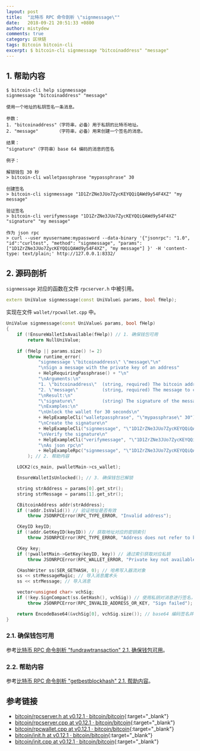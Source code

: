 ```yaml
---
layout: post
title:  "比特币 RPC 命令剖析 \"signmessage\""
date:   2018-09-21 20:51:33 +0800
author: mistydew
comments: true
category: 区块链
tags: Bitcoin bitcoin-cli
excerpt: $ bitcoin-cli signmessage "bitcoinaddress" "message"
---
```

## 1. 帮助内容

```shell
$ bitcoin-cli help signmessage
signmessage "bitcoinaddress" "message"

使用一个地址的私钥签名一条消息。

参数：
1. "bitcoinaddress"（字符串，必备）用于私钥的比特币地址。
2. "message"       （字符串，必备）用来创建一个签名的消息。

结果：
"signature"（字符串）base 64 编码的消息的签名

例子：

解锁钱包 30 秒
> bitcoin-cli walletpassphrase "mypassphrase" 30

创建签名
> bitcoin-cli signmessage "1D1ZrZNe3JUo7ZycKEYQQiQAWd9y54F4XZ" "my message"

验证签名
> bitcoin-cli verifymessage "1D1ZrZNe3JUo7ZycKEYQQiQAWd9y54F4XZ" "signature" "my message"

作为 json rpc
> curl --user myusername:mypassword --data-binary '{"jsonrpc": "1.0", "id":"curltest", "method": "signmessage", "params": ["1D1ZrZNe3JUo7ZycKEYQQiQAWd9y54F4XZ", "my message"] }' -H 'content-type: text/plain;' http://127.0.0.1:8332/
```

## 2. 源码剖析

`signmessage` 对应的函数在文件 `rpcserver.h` 中被引用。

```cpp
extern UniValue signmessage(const UniValue& params, bool fHelp);
```

实现在文件 `wallet/rpcwallet.cpp` 中。

```cpp
UniValue signmessage(const UniValue& params, bool fHelp)
{
    if (!EnsureWalletIsAvailable(fHelp)) // 1. 确保钱包可用
        return NullUniValue;
    
    if (fHelp || params.size() != 2)
        throw runtime_error(
            "signmessage \"bitcoinaddress\" \"message\"\n"
            "\nSign a message with the private key of an address"
            + HelpRequiringPassphrase() + "\n"
            "\nArguments:\n"
            "1. \"bitcoinaddress\"  (string, required) The bitcoin address to use for the private key.\n"
            "2. \"message\"         (string, required) The message to create a signature of.\n"
            "\nResult:\n"
            "\"signature\"          (string) The signature of the message encoded in base 64\n"
            "\nExamples:\n"
            "\nUnlock the wallet for 30 seconds\n"
            + HelpExampleCli("walletpassphrase", "\"mypassphrase\" 30") +
            "\nCreate the signature\n"
            + HelpExampleCli("signmessage", "\"1D1ZrZNe3JUo7ZycKEYQQiQAWd9y54F4XZ\" \"my message\"") +
            "\nVerify the signature\n"
            + HelpExampleCli("verifymessage", "\"1D1ZrZNe3JUo7ZycKEYQQiQAWd9y54F4XZ\" \"signature\" \"my message\"") +
            "\nAs json rpc\n"
            + HelpExampleRpc("signmessage", "\"1D1ZrZNe3JUo7ZycKEYQQiQAWd9y54F4XZ\", \"my message\"")
        ); // 2. 帮助内容

    LOCK2(cs_main, pwalletMain->cs_wallet);

    EnsureWalletIsUnlocked(); // 3. 确保钱包已解锁

    string strAddress = params[0].get_str();
    string strMessage = params[1].get_str();

    CBitcoinAddress addr(strAddress);
    if (!addr.IsValid()) // 验证地址是否有效
        throw JSONRPCError(RPC_TYPE_ERROR, "Invalid address");

    CKeyID keyID;
    if (!addr.GetKeyID(keyID)) // 获取地址对应的密钥索引
        throw JSONRPCError(RPC_TYPE_ERROR, "Address does not refer to key");

    CKey key;
    if (!pwalletMain->GetKey(keyID, key)) // 通过索引获取对应私钥
        throw JSONRPCError(RPC_WALLET_ERROR, "Private key not available");

    CHashWriter ss(SER_GETHASH, 0); // 哈希写入器流对象
    ss << strMessageMagic; // 导入消息魔术头
    ss << strMessage; // 导入消息

    vector<unsigned char> vchSig;
    if (!key.SignCompact(ss.GetHash(), vchSig)) // 使用私钥对消息进行签名，并获取签名数据
        throw JSONRPCError(RPC_INVALID_ADDRESS_OR_KEY, "Sign failed");

    return EncodeBase64(&vchSig[0], vchSig.size()); // base64 编码签名并返回
}
```

### 2.1. 确保钱包可用

参考[比特币 RPC 命令剖析 "fundrawtransaction" 2.1. 确保钱包可用](/blog/2018/07/bitcoin-rpc-command-fundrawtransaction.html#21-确保钱包可用)。

### 2.2. 帮助内容

参考[比特币 RPC 命令剖析 "getbestblockhash" 2.1. 帮助内容](/blog/2018/05/bitcoin-rpc-command-getbestblockhash.html#21-帮助内容)。

## 参考链接

* [bitcoin/rpcserver.h at v0.12.1 · bitcoin/bitcoin](https://github.com/bitcoin/bitcoin/blob/v0.12.1/src/rpcserver.h){:target="_blank"}
* [bitcoin/rpcserver.cpp at v0.12.1 · bitcoin/bitcoin](https://github.com/bitcoin/bitcoin/blob/v0.12.1/src/rpcserver.cpp){:target="_blank"}
* [bitcoin/rpcwallet.cpp at v0.12.1 · bitcoin/bitcoin](https://github.com/bitcoin/bitcoin/blob/v0.12.1/src/wallet/rpcwallet.cpp){:target="_blank"}
* [bitcoin/init.h at v0.12.1 · bitcoin/bitcoin](https://github.com/bitcoin/bitcoin/blob/v0.12.1/src/init.h){:target="_blank"}
* [bitcoin/init.cpp at v0.12.1 · bitcoin/bitcoin](https://github.com/bitcoin/bitcoin/blob/v0.12.1/src/init.cpp){:target="_blank"}
